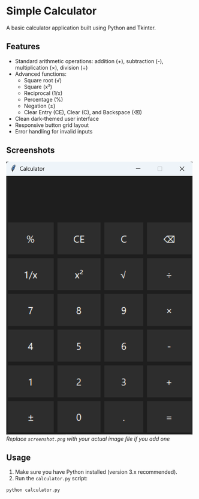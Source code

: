 # Simple Calculator

A basic calculator application built using Python and Tkinter.

## Features

- Standard arithmetic operations: addition (+), subtraction (-), multiplication (×), division (÷)
- Advanced functions:
  - Square root (√)
  - Square (x²)
  - Reciprocal (1/x)
  - Percentage (%)
  - Negation (±)
  - Clear Entry (CE), Clear (C), and Backspace (⌫)
- Clean dark-themed user interface
- Responsive button grid layout
- Error handling for invalid inputs

## Screenshots

![Calculator Screenshot](image/screenshot.png)  
*Replace `screenshot.png` with your actual image file if you add one*

## Usage

1. Make sure you have Python installed (version 3.x recommended).  
2. Run the `calculator.py` script:

```bash
python calculator.py
